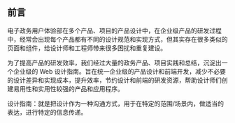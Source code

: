 ## 前言

电子政务用户体验部在多个产品、项目的产品设计中，在企业级产品的研发过程中，经常会出现每个产品都有不同的设计规范和实现方式，但其实存在很多类似的页面和组件，给设计师和工程师带来很多困扰和重复建设。 

为了提高产品的研发效率，我们经过大量的政务产品、项目实践和总结，沉淀出一个企业级的 Web 设计指南。旨在统一企业级的产品设计和前端开发，减少不必要的设计差异和实现成本，提升效率，节约设计和前端的研发资源，帮助设计师们创建易用性和实用性较强的产品和应用程序。 

设计指南：就是把设计作为一种沟通方式，用于在特定的范围/场景内，做适当的表达，进行特定的信息传递。 